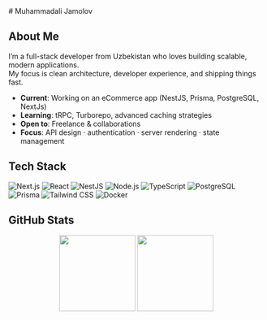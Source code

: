 <!-- Muhammadali Jamolov GitHub Profile README -->

<div>
# Muhammadali Jamolov  
</div>

## About Me
I’m a full-stack developer from Uzbekistan who loves building scalable, modern applications.  
My focus is clean architecture, developer experience, and shipping things fast.  

- **Current**: Working on an eCommerce app (NestJS, Prisma, PostgreSQL, NextJs)  
- **Learning**: tRPC, Turborepo, advanced caching strategies  
- **Open to**: Freelance & collaborations  
- **Focus**: API design · authentication · server rendering · state management  

## Tech Stack
<p>
  <img alt="Next.js" src="https://img.shields.io/badge/Next.js-000000?logo=nextdotjs&logoColor=white"> 
  <img alt="React" src="https://img.shields.io/badge/React-000000?logo=react&logoColor=61DAFB"> 
  <img alt="NestJS" src="https://img.shields.io/badge/NestJS-000000?logo=nestjs&logoColor=E0234E"> 
  <img alt="Node.js" src="https://img.shields.io/badge/Node.js-000000?logo=node.js&logoColor=6DA55F"> 
  <img alt="TypeScript" src="https://img.shields.io/badge/TypeScript-000000?logo=typescript&logoColor=3178C6">
  <img alt="PostgreSQL" src="https://img.shields.io/badge/PostgreSQL-000000?logo=postgresql&logoColor=336791">
  <img alt="Prisma" src="https://img.shields.io/badge/Prisma-000000?logo=prisma&logoColor=white">
  <img alt="Tailwind CSS" src="https://img.shields.io/badge/Tailwind-000000?logo=tailwindcss&logoColor=38B2AC">
  <img alt="Docker" src="https://img.shields.io/badge/Docker-000000?logo=docker&logoColor=2496ED">
</p>

## GitHub Stats
<p align="center">
  <img src="https://github-readme-stats.vercel.app/api?username=Muhammadali-fr&show_icons=true&theme=dark&hide_border=true" height="150">
  <img src="https://github-readme-stats.vercel.app/api/top-langs/?username=Muhammadali-fr&layout=compact&theme=dark&hide_border=true" height="150">
</p>
